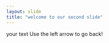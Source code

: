 ```yaml
---   
layout: slide
title: "welcome to our second slide"
---
```

your text
Use the left arrow to go back!
